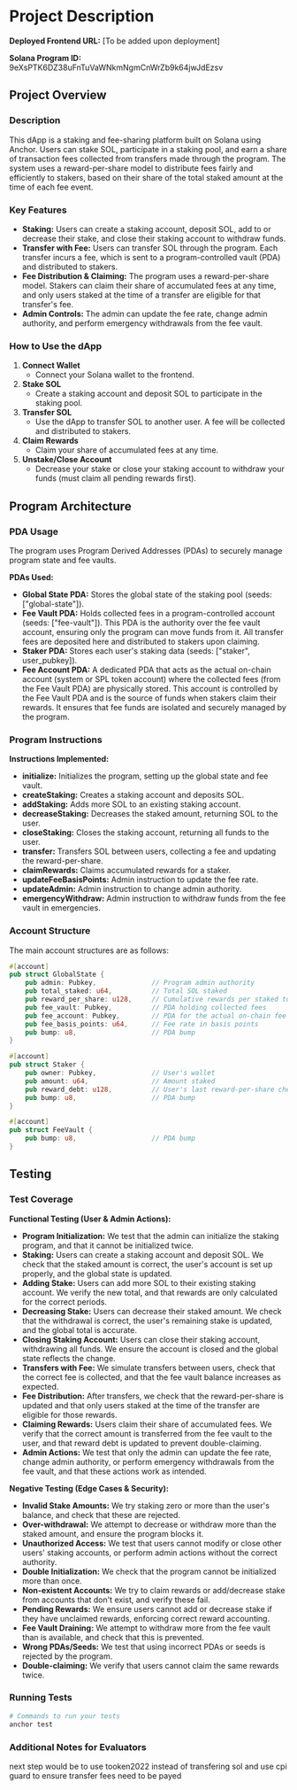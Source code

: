 # Project Description

**Deployed Frontend URL:** [To be added upon deployment]

**Solana Program ID:** 9eXsPTK6DZ38uFnTuVaWNkmNgmCnWrZb9k64jwJdEzsv

## Project Overview

### Description
This dApp is a staking and fee-sharing platform built on Solana using Anchor. Users can stake SOL, participate in a staking pool, and earn a share of transaction fees collected from transfers made through the program. The system uses a reward-per-share model to distribute fees fairly and efficiently to stakers, based on their share of the total staked amount at the time of each fee event.

### Key Features
- **Staking:** Users can create a staking account, deposit SOL, add to or decrease their stake, and close their staking account to withdraw funds.
- **Transfer with Fee:** Users can transfer SOL through the program. Each transfer incurs a fee, which is sent to a program-controlled vault (PDA) and distributed to stakers.
- **Fee Distribution & Claiming:** The program uses a reward-per-share model. Stakers can claim their share of accumulated fees at any time, and only users staked at the time of a transfer are eligible for that transfer's fee.
- **Admin Controls:** The admin can update the fee rate, change admin authority, and perform emergency withdrawals from the fee vault.

### How to Use the dApp

1. **Connect Wallet**
   - Connect your Solana wallet to the frontend.
2. **Stake SOL**
   - Create a staking account and deposit SOL to participate in the staking pool.
3. **Transfer SOL**
   - Use the dApp to transfer SOL to another user. A fee will be collected and distributed to stakers.
4. **Claim Rewards**
   - Claim your share of accumulated fees at any time.
5. **Unstake/Close Account**
   - Decrease your stake or close your staking account to withdraw your funds (must claim all pending rewards first).

## Program Architecture

### PDA Usage
The program uses Program Derived Addresses (PDAs) to securely manage program state and fee vaults.

**PDAs Used:**
- **Global State PDA:** Stores the global state of the staking pool (seeds: ["global-state"]).
- **Fee Vault PDA:** Holds collected fees in a program-controlled account (seeds: ["fee-vault"]). This PDA is the authority over the fee vault account, ensuring only the program can move funds from it. All transfer fees are deposited here and distributed to stakers upon claiming.
- **Staker PDA:** Stores each user's staking data (seeds: ["staker", user_pubkey]).
- **Fee Account PDA:** A dedicated PDA that acts as the actual on-chain account (system or SPL token account) where the collected fees (from the Fee Vault PDA) are physically stored. This account is controlled by the Fee Vault PDA and is the source of funds when stakers claim their rewards. It ensures that fee funds are isolated and securely managed by the program.

### Program Instructions
**Instructions Implemented:**
- **initialize:** Initializes the program, setting up the global state and fee vault.
- **createStaking:** Creates a staking account and deposits SOL.
- **addStaking:** Adds more SOL to an existing staking account.
- **decreaseStaking:** Decreases the staked amount, returning SOL to the user.
- **closeStaking:** Closes the staking account, returning all funds to the user.
- **transfer:** Transfers SOL between users, collecting a fee and updating the reward-per-share.
- **claimRewards:** Claims accumulated rewards for a staker.
- **updateFeeBasisPoints:** Admin instruction to update the fee rate.
- **updateAdmin:** Admin instruction to change admin authority.
- **emergencyWithdraw:** Admin instruction to withdraw funds from the fee vault in emergencies.

### Account Structure
The main account structures are as follows:

```rust
#[account]
pub struct GlobalState {
    pub admin: Pubkey,              // Program admin authority
    pub total_staked: u64,          // Total SOL staked
    pub reward_per_share: u128,     // Cumulative rewards per staked token (high precision)
    pub fee_vault: Pubkey,          // PDA holding collected fees
    pub fee_account: Pubkey,        // PDA for the actual on-chain fee account
    pub fee_basis_points: u64,      // Fee rate in basis points
    pub bump: u8,                   // PDA bump
}

#[account]
pub struct Staker {
    pub owner: Pubkey,              // User's wallet
    pub amount: u64,                // Amount staked
    pub reward_debt: u128,          // User's last reward-per-share checkpoint
    pub bump: u8,                   // PDA bump
}

#[account]
pub struct FeeVault {
    pub bump: u8,                   // PDA bump
}
```

## Testing

### Test Coverage

**Functional Testing (User & Admin Actions):**
- **Program Initialization:** We test that the admin can initialize the staking program, and that it cannot be initialized twice.
- **Staking:** Users can create a staking account and deposit SOL. We check that the staked amount is correct, the user's account is set up properly, and the global state is updated.
- **Adding Stake:** Users can add more SOL to their existing staking account. We verify the new total, and that rewards are only calculated for the correct periods.
- **Decreasing Stake:** Users can decrease their staked amount. We check that the withdrawal is correct, the user's remaining stake is updated, and the global total is accurate.
- **Closing Staking Account:** Users can close their staking account, withdrawing all funds. We ensure the account is closed and the global state reflects the change.
- **Transfers with Fee:** We simulate transfers between users, check that the correct fee is collected, and that the fee vault balance increases as expected.
- **Fee Distribution:** After transfers, we check that the reward-per-share is updated and that only users staked at the time of the transfer are eligible for those rewards.
- **Claiming Rewards:** Users claim their share of accumulated fees. We verify that the correct amount is transferred from the fee vault to the user, and that reward debt is updated to prevent double-claiming.
- **Admin Actions:** We test that only the admin can update the fee rate, change admin authority, or perform emergency withdrawals from the fee vault, and that these actions work as intended.

**Negative Testing (Edge Cases & Security):**
- **Invalid Stake Amounts:** We try staking zero or more than the user's balance, and check that these are rejected.
- **Over-withdrawal:** We attempt to decrease or withdraw more than the staked amount, and ensure the program blocks it.
- **Unauthorized Access:** We test that users cannot modify or close other users' staking accounts, or perform admin actions without the correct authority.
- **Double Initialization:** We check that the program cannot be initialized more than once.
- **Non-existent Accounts:** We try to claim rewards or add/decrease stake from accounts that don't exist, and verify these fail.
- **Pending Rewards:** We ensure users cannot add or decrease stake if they have unclaimed rewards, enforcing correct reward accounting.
- **Fee Vault Draining:** We attempt to withdraw more from the fee vault than is available, and check that this is prevented.
- **Wrong PDAs/Seeds:** We test that using incorrect PDAs or seeds is rejected by the program.
- **Double-claiming:** We verify that users cannot claim the same rewards twice.


### Running Tests
```bash
# Commands to run your tests
anchor test
```

### Additional Notes for Evaluators
next step would be to use tooken2022 instead of transfering sol and use cpi guard to ensure transfer fees need to be payed